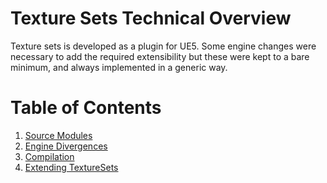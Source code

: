 # Texture Sets Technical Overview

Texture sets is developed as a plugin for UE5. Some engine changes were necessary to add the required
extensibility but these were kept to a bare minimum, and always implemented in a generic way.

# Table of Contents

1. [Source Modules](./Technical/SourceModules.md)
2. [Engine Divergences](./Technical/EngineDivergences.md)
3. [Compilation](./Technical/Compilation.md)
4. [Extending TextureSets](./Technical/ExtendingTextureSets.md)
